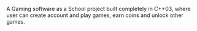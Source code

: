 A Gaming software as a School project built completely in C++03, where user can create account and play games, earn
coins and unlock other games.
